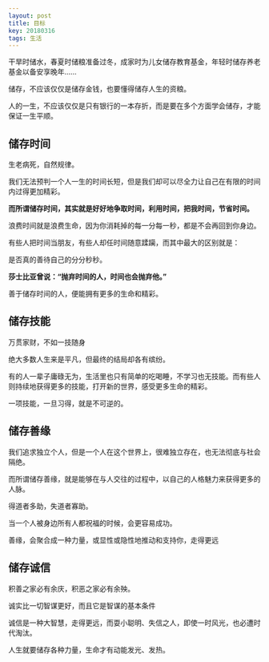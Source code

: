 ```yaml
---
layout: post
title: 目标
key: 20180316
tags: 生活
---
```


干旱时储水，春夏时储粮准备过冬，成家时为儿女储存教育基金，年轻时储存养老基金以备安享晚年......

储存，不应该仅仅是储存金钱，也要懂得储存人生的资粮。

人的一生，不应该仅仅是只有银行的一本存折，而是要在多个方面学会储存，才能保证一生平顺。

## 储存时间

生老病死，自然规律。

我们无法预判一个人一生的时间长短，但是我们却可以尽全力让自己在有限的时间内过得更加精彩。

**而所谓储存时间，其实就是好好地争取时间，利用时间，把我时间，节省时间。**

浪费时间就是浪费生命，因为你消耗掉的每一分每一秒，都是不会再回到你身边。

有些人把时间当朋友，有些人却任时间随意蹂躏，而其中最大的区别就是：

是否真的善待自己的分分秒秒。

**莎士比亚曾说：“抛弃时间的人，时间也会抛弃他。”**

善于储存时间的人，便能拥有更多的生命和精彩。

## 储存技能

万贯家财，不如一技随身

绝大多数人生来是平凡，但最终的结局却各有缤纷。

有的人一辈子庸碌无为，生活里也只有简单的吃喝睡，不学习也无技能。而有些人则持续地获得更多的技能，打开新的世界，感受更多生命的精彩。

一项技能，一旦习得，就是不可逆的。

## 储存善缘

我们追求独立个人，但是一个人在这个世界上，很难独立存在，也无法彻底与社会隔绝。

而所谓储存善缘，就是能够在与人交往的过程中，以自己的人格魅力来获得更多的人脉。

得道者多助，失道者寡助。

当一个人被身边所有人都祝福的时候，会更容易成功。

善缘，会聚合成一种力量，或显性或隐性地推动和支持你，走得更远

## 储存诚信

积善之家必有余庆，积恶之家必有余殃。

诚实比一切智谋更好，而且它是智谋的基本条件

诚信是一种大智慧，走得更远，而耍小聪明、失信之人，即使一时风光，也必遭时代淘汰。

人生就要储存各种力量，生命才有动能发光、发热。

